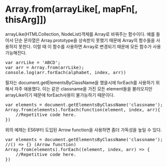 # Array.from(arrayLike[, mapFn[, thisArg]])
arrayLike(HTMLCollection, NodeList)객체를 Array로 바꿔주는 함수이다. 예를 들어서 단순 문자열은 Array.prototype을 상속받지 못했기 때문에 Array의 함수들을 사용하지 못한다. 이럴 때 이 함수를 사용하면 Array로 변경되기 때문에 모든 함수가 사용가능해진다.
<pre>
var arrLike = 'ABCD';
var arr = Array.from(arrLike);
console.log(arr.forEach(alphabet, index, arr))</pre>

필자는 document.getElementsByClassName을 했을시에 forEach를 사용하기 위해서 자주 애용했다. 이는 같은 classname을 가진 모든 element들을 불러오지만 arrayLike이기 때문에 forEach사용이 불가능하기 때문이다.
<pre>
var elements = document.getElementsByClassName('classname');
Array.from(elements).forEach(function(element, index, arr){
    //Repetitive code here.
})</pre>
위의 예제는 ES6부터 도입된 Arrow function을 사용하면 좀더 가독성을 높일 수 있다.
<pre>
var elements = document.getElementsByClassName('classname');
//() => {} (Arrow function)
Array.from(elements).forEach((element, index, arr) => {
    //Repetitive code here.
})</pre>